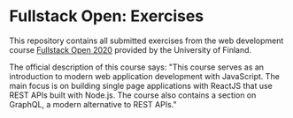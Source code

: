 # Fullstack Open: Exercises

This repository contains all submitted exercises from the web development course
[Fullstack Open 2020](https://fullstackopen.com/en) provided by the University of Finland. 

The official description of this course says: "This course serves as an introduction 
to modern web application development with JavaScript. The main focus is on building 
single page applications with ReactJS that use REST APIs built with Node.js. 
The course also contains a section on GraphQL, a modern alternative to REST APIs."